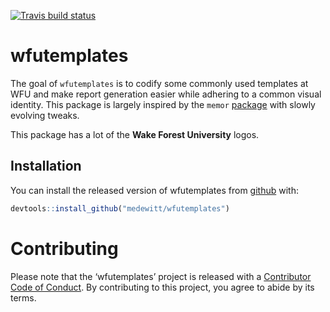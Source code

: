
<!-- README.md is generated from README.Rmd. Please edit that file -->

[![Travis build
status](https://travis-ci.org/medewitt/wfutemplates.svg?branch=master)](https://travis-ci.org/medewitt/wfutemplates)

# wfutemplates

The goal of `wfutemplates` is to codify some commonly used templates at
WFU and make report generation easier while adhering to a common visual
identity. This package is largely inspired by the `memor`
[package](https://github.com/hebrewseniorlife/memor) with slowly
evolving tweaks.

This package has a lot of the **Wake Forest University** logos.

## Installation

You can install the released version of wfutemplates from
[github](https://github.com) with:

``` r
devtools::install_github("medewitt/wfutemplates")
```

# Contributing

Please note that the ‘wfutemplates’ project is released with a
[Contributor Code of Conduct](CODE_OF_CONDUCT.md). By contributing to
this project, you agree to abide by its terms.
